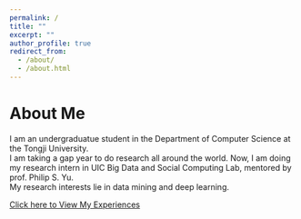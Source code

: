 ```yaml
---
permalink: /
title: ""
excerpt: ""
author_profile: true
redirect_from: 
  - /about/
  - /about.html
---
```


# About Me
I am an undergraduatue student in the Department of Computer Science at the Tongji University. <br>
I am taking a gap year to do research all around the world. Now, I am doing my research intern in UIC Big Data and Social Computing Lab, mentored by prof. Philip S. Yu. <br>
My research interests lie in data mining and deep learning.

[Click here to View My Experiences](https://holmes1891.github.io/cv/)

